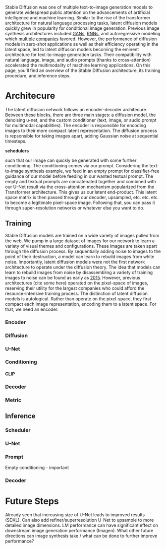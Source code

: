 Stable Diffusion was one of multiple text-to-image generation models to generate widespread public attention on the advancements of artificial intelligence and machine learning. Similar to the rise of the transformer architecture for natural language processing tasks, latent diffusion models quickly grew in popularity for conditional image generation. Previous image synthesis architectures included [GANs](https://arxiv.org/pdf/1605.05396.pdf), [RNNs](https://arxiv.org/pdf/1502.04623.pdf), and autoregressive modeling which [multiple](https://arxiv.org/pdf/2102.12092.pdf) [companies](https://arxiv.org/pdf/2206.10789.pdf) favored. However, the performance of diffusion models in zero-shot applications as well as their efficiency operating in the latent space, led to latent diffusion models becoming the eminent architecture for text-to-image generation tasks. Their compatibility with natural language, image, and audio prompts (thanks to cross-attention) accelerated the multimodality of machine learning applications. On this page, you'll find an overview of the Stable Diffusion architecture, its training procedure, and inference steps.

# Architecure

The latent diffusion network follows an encoder-decoder architecure. Between these blocks, there are three main stages: a diffusion model, the denoising u-net, and the custom conditioner (text, image, or audio prompt for multimodal capabilities). The encoder is responsible for encoding images to their more compact latent representation. The diffusion process is repsonsible for taking images apart, adding Gaussian noise at sequential timesteps. 

**schedulers**

such that our image can quickly be generated with some further conditioning. The conditioning comes via our prompt. Considering the text-to-image synthesis example, we feed in an empty prompt for classifier-free guidance of our model before feeding in our wanted textual prompt. The empty and textual prompts are concatenated together and combined with our U-Net result via the cross-attention mechanism popularized from the Transformer architecture. This gives us our latent end-product. This latent space matrix is then passed through our decoder, upsampled, etc. etc. etc. to become a legitimate pixel-space image. Following that, you can pass it through super-resolution networks or whatever else you want to do.

## Training

Stable Diffusion models are trained on a wide variety of images pulled from the web. We pump in a large dataset of images for our network to learn a variety of visual themes and configurations. These images are taken apart through the diffusion process. By sequentially adding noise to images to the point of their destruction, a model can learn to rebuild images from white noise. Importantly, latent diffusion models were not the first network architecture to operate under the diffusion theory. The idea that models can learn to rebuild images from noise by disassembling a variety of training images to noise can be found as early as [2015](https://arxiv.org/pdf/1503.03585.pdf). However, previous architectures (cite some here) operated on the pixel-space of images, reserving their utility for the largest companies who could afford the resource-intensive training process. The distinction of latent diffusion models is autological. Rather than operate on the pixel-space, they first compact each image representation, encoding them to a latent space. For that, we need an encoder.

### Encoder

### Diffusion

### U-Net

### Conditioning

#### CLIP

### Decoder

### Metric

## Inference

### Scheduler

### U-Net

### Prompt

Empty conditioning - important

### Decoder

# Future Steps

Already seen that increasing size of U-Net leads to improved results (SDXL). Can also add refiner/superresolution U-Net to upsample to more detailed image dimensions. LM performance can have significant effect on downstream image generation performance (Imagen). What other future directions can image synthesis take / what can be done to further improve performance?
